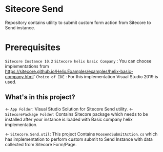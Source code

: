 # Sitecore Send
Repository contains utility to submit custom form action from Sitecore to Send instance.

# Prerequisites
`Sitecore Instance 10.2`
`Sitecore helix basic Company` : You can choose implementations from https://sitecore.github.io/Helix.Examples/examples/helix-basic-company.html'
`Choice of IDE` : For this implementation Visual Studio 2019 is used.

## What's in this project?

← `App Folder`: Visual Studio Solution for Sitecore Send utility.
← `SitecorePackage Folder`: Contains Sitecore package which needs to be installed after your instance is loaded with Basic company helix implementation.

← `Sitecore.Send.util`: This project Contains `MoosendSubmitAction.cs` which has implementation to perform custom submit to Send Instance with data collected from Sitecore Form/Page.

